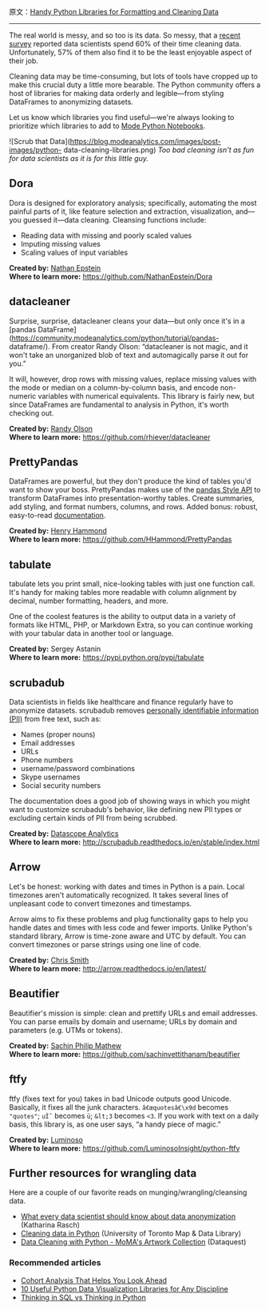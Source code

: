 原文：[Handy Python Libraries for Formatting and Cleaning Data](https://blog.modeanalytics.com/python-data-cleaning-libraries/)

---

The real world is messy, and so too is its data. So messy, that a [recent
survey](http://visit.crowdflower.com/data-science-report.html) reported data
scientists spend 60% of their time cleaning data. Unfortunately, 57% of them
also find it to be the least enjoyable aspect of their job.

Cleaning data may be time-consuming, but lots of tools have cropped up to make
this crucial duty a little more bearable. The Python community offers a host
of libraries for making data orderly and legible—from styling DataFrames to
anonymizing datasets.

Let us know which libraries you find useful—we're always looking to prioritize
which libraries to add to [Mode Python
Notebooks](https://about.modeanalytics.com/python/).

![Scrub that Data](https://blog.modeanalytics.com/images/post-images/python-
data-cleaning-libraries.png) _Too bad cleaning isn't as fun for data
scientists as it is for this little guy._

## Dora

Dora is designed for exploratory analysis; specifically, automating the most
painful parts of it, like feature selection and extraction, visualization,
and—you guessed it—data cleaning. Cleansing functions include:

  * Reading data with missing and poorly scaled values
  * Imputing missing values
  * Scaling values of input variables

**Created by:** [Nathan Epstein](https://twitter.com/epstein_n)  
**Where to learn more:** <https://github.com/NathanEpstein/Dora>

## datacleaner

Surprise, surprise, datacleaner cleans your data—but only once it's in a
[pandas DataFrame](https://community.modeanalytics.com/python/tutorial/pandas-
dataframe/). From creator Randy Olson: “datacleaner is not magic, and it won't
take an unorganized blob of text and automagically parse it out for you.”

It will, however, drop rows with missing values, replace missing values with
the mode or median on a column-by-column basis, and encode non-numeric
variables with numerical equivalents. This library is fairly new, but since
DataFrames are fundamental to analysis in Python, it's worth checking out.

**Created by:** [Randy Olson](https://twitter.com/randal_olson)  
**Where to learn more:** <https://github.com/rhiever/datacleaner>

## PrettyPandas

DataFrames are powerful, but they don't produce the kind of tables you'd want
to show your boss. PrettyPandas makes use of the [pandas Style
API](http://pandas.pydata.org/pandas-docs/stable/style.html) to transform
DataFrames into presentation-worthy tables. Create summaries, add styling, and
format numbers, columns, and rows. Added bonus: robust, easy-to-read
[documentation](http://prettypandas.readthedocs.io/en/latest/).

**Created by:** [Henry Hammond](https://twitter.com/henryhammond92)  
**Where to learn more:** <https://github.com/HHammond/PrettyPandas>

## tabulate

tabulate lets you print small, nice-looking tables with just one function
call. It's handy for making tables more readable with column alignment by
decimal, number formatting, headers, and more.

One of the coolest features is the ability to output data in a variety of
formats like HTML, PHP, or Markdown Extra, so you can continue working with
your tabular data in another tool or language.

**Created by:** Sergey Astanin  
**Where to learn more:** <https://pypi.python.org/pypi/tabulate>

## scrubadub

Data scientists in fields like healthcare and finance regularly have to
anonymize datasets. scrubadub removes [personally identifiable information
(PII)](https://en.wikipedia.org/wiki/Personally_identifiable_information) from
free text, such as:

  * Names (proper nouns)
  * Email addresses
  * URLs
  * Phone numbers
  * username/password combinations
  * Skype usernames
  * Social security numbers

The documentation does a good job of showing ways in which you might want to
customize scrubadub's behavior, like defining new PII types or excluding
certain kinds of PII from being scrubbed.

**Created by:** [Datascope Analytics](http://datascopeanalytics.com/)  
**Where to learn more:** <http://scrubadub.readthedocs.io/en/stable/index.html>

## Arrow

Let's be honest: working with dates and times in Python is a pain. Local
timezones aren't automatically recognized. It takes several lines of
unpleasant code to convert timezones and timestamps.

Arrow aims to fix these problems and plug functionality gaps to help you
handle dates and times with less code and fewer imports. Unlike Python's
standard library, Arrow is time-zone aware and UTC by default. You can convert
timezones or parse strings using one line of code.

**Created by:** [Chris Smith](https://twitter.com/crsmithdev)  
**Where to learn more:** <http://arrow.readthedocs.io/en/latest/>

## Beautifier

Beautifier's mission is simple: clean and prettify URLs and email addresses.
You can parse emails by domain and username; URLs by domain and parameters
(e.g. UTMs or tokens).

**Created by:** [Sachin Philip Mathew](https://twitter.com/sachin_philip)  
**Where to learn more:** <https://github.com/sachinvettithanam/beautifier>

## ftfy

ftfy (fixes text for you) takes in bad Unicode outputs good Unicode.
Basically, it fixes all the junk characters. `â€œquotesâ€\x9d` becomes
`"quotes"`; `uÌˆ` becomes `ü`; `&lt;3` becomes `<3`. If you work with text on
a daily basis, this library is, as one user says, “a handy piece of magic.”

**Created by:** [Luminoso](http://www.luminoso.com/)  
**Where to learn more:** <https://github.com/LuminosoInsight/python-ftfy>

## Further resources for wrangling data

Here are a couple of our favorite reads on munging/wrangling/cleansing data.

  * [What every data scientist should know about data anonymization](https://github.com/krasch/presentations/blob/master/pydata_Berlin_2016.pdf) (Katharina Rasch)
  * [Cleaning data in Python](https://data.library.utoronto.ca/cleaning-data-python) (University of Toronto Map &amp; Data Library)
  * [Data Cleaning with Python - MoMA's Artwork Collection](https://www.dataquest.io/blog/data-cleaning-with-python/) (Dataquest)

### Recommended articles

  * [Cohort Analysis That Helps You Look Ahead](https://blog.modeanalytics.com/cohort-analysis-helps-look-ahead/?utm_medium=recommended&utm_source=blog&utm_content=data_cleaning)
  * [10 Useful Python Data Visualization Libraries for Any Discipline](https://blog.modeanalytics.com/python-data-visualization-libraries/?utm_medium=recommended&utm_source=blog&utm_content=data_cleaning)
  * [Thinking in SQL vs Thinking in Python](https://blog.modeanalytics.com/learning-python-sql/?utm_medium=recommended&utm_source=blog&utm_content=data_cleaning)
